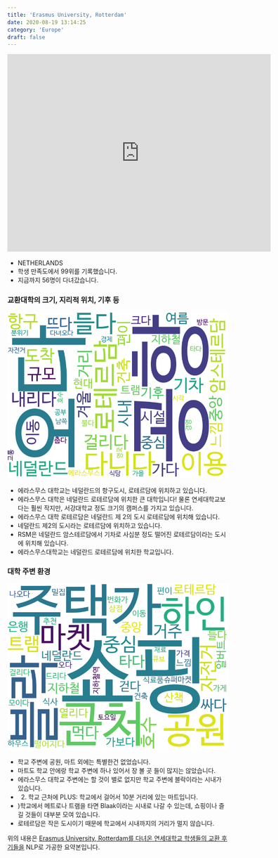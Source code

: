 ```yaml
---
title: 'Erasmus University, Rotterdam'
date: 2020-08-19 13:14:25
category: 'Europe'
draft: false
---
```


<iframe
width="600"
height="450"
frameborder="0" style="border:0"
src="https://www.google.com/maps/embed/v1/place?key=AIzaSyC9e1AME-pVmWC4hBpFdu5S4dKzyepa3HQ&q=Erasmus+University,+Rotterdam&center=51.9165475,4.525976200000001&zoom=14" allowfullscreen>
</iframe>


* NETHERLANDS
* 학생 만족도에서 99위를 기록했습니다.
* 지금까지 56명이 다녀갔습니다. 

### 교환대학의 크기, 지리적 위치, 기후 등

![gen_info-WordCloud](../univ_wordclouds_okt/gen_info/NL000001_gen_info_okt.png)

* 에라스무스 대학교는 네덜란드의 항구도시, 로테르담에 위치하고 있습니다.
* 에라스무스 대학은 네덜란드 로테르담에 위치한 큰 대학입니다! 물론 연세대학교보다는 훨씬 작지만, 서강대학교 정도 크기의 캠퍼스를 가지고 있습니다.
* 에라스무스 대학 로테르담은 네덜란드 제 2의 도시 로테르담에 위치해 있습니다.
* 네덜란드 제2의 도시라는 로테르담에 위치하고 있습니다.
* RSM은 네덜란드 암스테르담에서 기차로 사십분 정도 떨어진 로테르담이라는 도시에 위치해 있습니다.
* 에라스무스대학교는 네덜란드 로테르담에 위치한 학교입니다.


### 대학 주변 환경

![env_info-WordCloud](../univ_wordclouds_okt/env_info/NL000001_env_info_okt.png)

* 학교 주변에 공원, 마트 외에는 특별한건 없었습니다.
* 마트도 학교 안에랑 학교 주변에 하나 있어서 장 볼 곳 들이 많지는 않았습니다.
* 에라스무스 대학교 주변에는 할 것이 별로 없지만 학교 주변에 블락이라는 시내가 있습니다.
* 2) 학교 근처에 PLUS: 학교에서 걸어서 10분 거리에 있는 마트입니다.
* )학교에서 메트로나 트램을 타면 Blaak이라는 시내로 나갈 수 있는데, 쇼핑이나 즐길 것들이 대부분 모여 있습니다.
* 로테르담은 작은 도시이기 때문에 학교에서 시내까지의 거리가 멀지 않습니다.


위의 내용은 [Erasmus University, Rotterdam를 다녀온 연세대학교 학생들의 교환 후기들을](http://oia.yonsei.ac.kr/partner/expReport.asp?ucode=NL000001&bgbn=A) NLP로 가공한 요약본입니다. 
